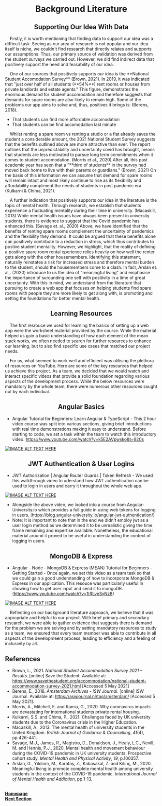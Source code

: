 <h1 align="center">Background Literature</h1>

<h2 align="center">Supporting Our Idea With Data</h2>

<p>&nbsp;&nbsp;&nbsp;&nbsp;Firstly, it is worth mentioning that finding data to support our idea was a difficult task. Seeing as our area of research is not popular and our idea itself is niche, we couldn't find research that directly relates and supports our assumptions. Thus, our primary source of validation was derived from the student surveys we carried out. However, we did find indirect data that positively support the need and feasability of our idea.</p> 

<p>&nbsp;&nbsp;&nbsp;&nbsp;One of our sources that positively supports our idea is the **National Student Accomodation Survey** (Brown, 2021). In 2019, it was indicated that "just over half of all students (**54%**) rent rooms or houses from private landlords and estate agents." This figure, demonstrates the enormous demand for student accomodation and therefore suggests that demands for spare rooms are also likely to remain high. Some of the problems our app aims to solve and, thus, positives it brings is: (Berens, 2018).</p>

- That students can find more affordable accomodation
- That students can be find accomodation last minute

<p>&nbsp;&nbsp;&nbsp;&nbsp;Whilst renting a spare room vs renting a studio or a flat already saves the student a considerable amount, the 2021 National Student Survey suggests that the benefits outlined above are more attractive than ever. The report outlines that the unpredictability and uncertainty covid has brought, means that students are less motivated to pursue long term commitments when it comes to student accomodation. (Morris et al., 2020) After all, this past academic year has seen that a "**third of students** in the survey had moved back home to live with their parents or guardians." (Brown, 2021) On the basis of this information we can assume that demand for spare rooms will remain intact and most likely continue to rise as its flexibility and affordability compliment the needs of students in post pandemic era. (Kulkarni & Chima, 2021).</p>

<p>&nbsp;&nbsp;&nbsp;&nbsp;A further indication that positively supports our idea in the literature is the topic of mental health. Through research, we establish that students experience a fluctuating mentality during their time in university. (Macaskill, 2013) While mental health issues have always been present in university students, there is evidence to suggest that the Covid pandemic has enhanced this. (Savage et. al., 2020) Above, we have identified that the benefits of renting spare rooms complement the uncertainty of pandemics and the flexibility they demand. It could be argued that these benefits alone can positively contribute to a reduction in stress, which thus contributes to postive student mentality. However, we highlight, that the reality of defining a positive spare room rental eperience relies heavily on how well the renter gets along with the other housemembers. Identifying this statement, naturally reinstates a risk for increased stress and therefore mental burden to the student, should the housemembers come to a clash. In fact, Arslan et. al,. (2020) introduce to us the idea of "meaningful living" and emphasise the importance of surounding one self with positivity in a time of great uncertainty. With this in mind, we understand from the literature that pursuing to create a web app that focuses on helping students find spare rooms with people they are more likely to get along with, is promoting and setting the foundations for better mental health.</p>

<h2 align="center">Learning Resources</h2>

<p>&nbsp;&nbsp;&nbsp;&nbsp;The first resrouce we used for learning the basics of setting up a web app were the worksheet material provided by the course. While the material helped us gain a basic understanding of how each element of the mean stack works, we often needed to search for further resources to enhance our learning, but to also find specific use cases that matched our project needs.</p>

<p>&nbsp;&nbsp;&nbsp;&nbsp;For us, what seemed to work well and efficient was utilising the plethora of resources on YouTube. Here are some of the key resources that helped us achieve this project. As a team, we decided that we would watch and interact specific videos that provide a solid foundation regarding various aspects of the development process. While the below resources were mandatory by the whole team, there were numerous other resources sought out by each individual.</p>

<h2 align="center">Angular Basics</h2>

- Angular Tutorial for Beginners: Learn Angular & TypeScript - This 2 hour video course was split into various sections, giving brief introductions with real time demonstrations making it easy to understand. Before starting to code, we set a task within the team to watch this introductory video. https://www.youtube.com/watch?v=k5E2AVpwsko&t=620s

[![IMAGE ALT TEXT HERE](https://img.youtube.com/vi/k5E2AVpwsko/0.jpg)](https://www.youtube.com/watch?v=k5E2AVpwsko&t)


<h2 align="center">JWT Authentication & User Logins</h2>

- JWT Authorization | Angular Router Guards | Token Refresh - We used this walkthrough video to uderstand how JWT authentication can be used to login in users and carry it throughout the whole web app.

[![IMAGE ALT TEXT HERE](https://img.youtube.com/vi/F1GUjHPpCLA/0.jpg)](https://www.youtube.com/watch?v=F1GUjHPpCLA)

- Alongside the above video, we looked into a course from Angular-University.io which provides a full guide in using web tokens for logging in users. (https://blog.angular-university.io/angular-jwt-authentication/)
- Note: It is important to note that in the end we didn't employ jwt as a user login method as we determined it to be unrealistic giving the time frame remaining and expertise available. Nonetheless, the educational material around it proved to be useful in understanding the context of logging in users.

<h2 align="center">MongoDB & Express</h2>

- Angular - Node - MongoDB & Express (MEAN) Tutorial for Beginners - Getting Started - Once again, we set this video as a team task so that we could gain a good understanding of how to incorporate MongoDB & Express in our application. This resouce was particularly useful in showing how to get user input and send it to mongoDB. (https://www.youtube.com/watch?v=1tRLveSyNz8)

[![IMAGE ALT TEXT HERE](https://img.youtube.com/vi/1tRLveSyNz8/0.jpg)](https://www.youtube.com/watch?v=1tRLveSyNz8)

<p>&nbsp;&nbsp;&nbsp;&nbsp;Reflecting on our background literature approach, we believe that it was appropriate and helpful to our project. With brief primary and secondary research, we were able to gather evidence that suggests there is demand for the problem we are solving and by setting mandatory resources to study as a team, we ensured that every team member was able to contribute in all aspects of the developmeent process, leading to efficiency and a feeling of inclusivity by all.</p>

<h2 aling="center">References</h2>

- Brown, L., 2021. *National Student Accommodation Survey 2021 – Results*. [online] Save the Student. Available at: <https://www.savethestudent.org/accommodation/national-student-accommodation-survey-2021.html> [Accessed 5 May 2021]
- Berens, E., 2018. *Amsterdam Archives - ISW Journal*. [online] ISW Journal. Available at: <https://aswjournal.nl/tag/amsterdam/> [Accessed 5 May 2021].
- Morris, A., Mitchell, E. and Ramia, G., 2020. Why coronavirus impacts are devastating for international students private rental housing.
- Kulkarni, S.S. and Chima, P., 2021. Challenges faced by UK university students due to the Coronavirus crisis in the Higher Education.
- Macaskill, A., 2013. The mental health of university students in the United Kingdom. *British Journal of Guidance & Counselling*, *41*(4), pp.426-441.
- Savage, M.J., James, R., Magistro, D., Donaldson, J., Healy, L.C., Nevill, M. and Hennis, P.J., 2020. Mental health and movement behaviour during the COVID-19 pandemic in UK university students: Prospective cohort study. *Mental Health and Physical Activity*, *19*, p.100357.
- Arslan, G., Yıldırım, M., Karataş, Z., Kabasakal, Z. and Kılınç, M., 2020. Meaningful living to promote complete mental health among university students in the context of the COVID-19 pandemic. *International Journal of Mental Health and Addiction*, pp.1-13.

<br>
<a href="https://github.com/JaiRanchod/Desk-10-Software-Engineering-Group-Project/tree/release">
<b>Homepage</b></a>
<br>
<a href="https://github.com/JaiRanchod/Desk-10-Software-Engineering-Group-Project/blob/release/Documentation/Stack%20Architecture%20and%20System%20Design.md">
<b>Next Section</b></a>
